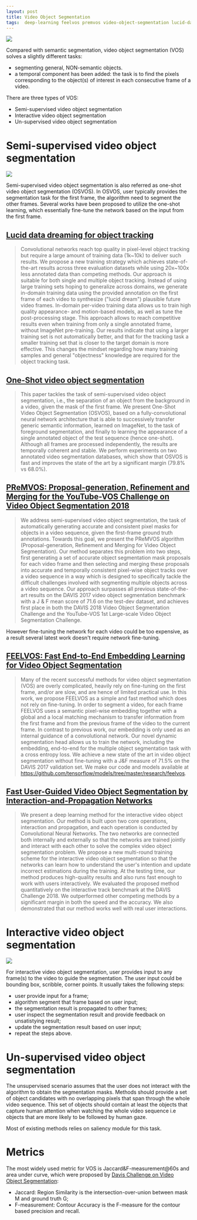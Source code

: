 ```yaml
---
layout: post
title: Video Object Segmentation
tags:  deep-learning feelvos premvos video-object-segmentation lucid-data-dreaming osvos
---
```


![](https://miro.medium.com/max/1400/1*qooRKoB2wPNKvGs-C_MI-A.png)

Compared with semantic segmentation, video object segmentation (VOS) solves a slightly different tasks:
- segmenting general, NON-semantic objects.
- a temporal component has been added: the task is to find the pixels corresponding to the object(s) of interest in each consecutive frame of a video.

There are three types of VOS:
- Semi-supervised video object segmentation
- Interactive video object segmentation
- Un-supervised video object segmentation

# Semi-supervised video object segmentation

![](https://mmbiz.qpic.cn/mmbiz_png/KmXPKA19gW8wic9AoKYWNGDUX6Tfzhr1RibWOfu642TbC1I9K5DuG7t5qiaKOrZyt5foRAjqO6dr64v9iaYrZBT8tQ/640?wx_fmt=png&tp=webp&wxfrom=5&wx_lazy=1&wx_co=1)

Semi-supervised video object segmentation is also referred as one-shot video object segmentation (OSVOS). In OSVOS, user typically provides the segmentation task for the first frame, the algorithm need to segment the other frames. Several works have been proposed to utilize the one-shot learning, which essentially fine-tune the network based on the input from the first frame.

## [Lucid data dreaming for object tracking](http://arxiv.org/abs/1703.09554)

> Convolutional networks reach top quality in pixel-level object tracking but require a large amount of training data (1k~10k) to deliver such results. We propose a new training strategy which achieves state-of-the-art results across three evaluation datasets while using 20x~100x less annotated data than competing methods. Our approach is suitable for both single and multiple object tracking. Instead of using large training sets hoping to generalize across domains, we generate in-domain training data using the provided annotation on the first frame of each video to synthesize ("lucid dream") plausible future video frames. In-domain per-video training data allows us to train high quality appearance- and motion-based models, as well as tune the post-processing stage. This approach allows to reach competitive results even when training from only a single annotated frame, without ImageNet pre-training. Our results indicate that using a larger training set is not automatically better, and that for the tracking task a smaller training set that is closer to the target domain is more effective. This changes the mindset regarding how many training samples and general "objectness" knowledge are required for the object tracking task.

## [One-Shot video object segmentation](http://arxiv.org/abs/1611.05198)

> This paper tackles the task of semi-supervised video object segmentation, i.e., the separation of an object from the background in a video, given the mask of the first frame. We present One-Shot Video Object Segmentation (OSVOS), based on a fully-convolutional neural network architecture that is able to successively transfer generic semantic information, learned on ImageNet, to the task of foreground segmentation, and finally to learning the appearance of a single annotated object of the test sequence (hence one-shot). Although all frames are processed independently, the results are temporally coherent and stable. We perform experiments on two annotated video segmentation databases, which show that OSVOS is fast and improves the state of the art by a significant margin (79.8% vs 68.0%).

## [PReMVOS: Proposal-generation, Refinement and Merging for the YouTube-VOS Challenge on Video Object Segmentation 2018](http://arxiv.org/abs/1807.09190)

> We address semi-supervised video object segmentation, the task of automatically generating accurate and consistent pixel masks for objects in a video sequence, given the first-frame ground truth annotations. Towards this goal, we present the PReMVOS algorithm (Proposal-generation, Refinement and Merging for Video Object Segmentation). Our method separates this problem into two steps, first generating a set of accurate object segmentation mask proposals for each video frame and then selecting and merging these proposals into accurate and temporally consistent pixel-wise object tracks over a video sequence in a way which is designed to specifically tackle the difficult challenges involved with segmenting multiple objects across a video sequence. Our approach surpasses all previous state-of-the-art results on the DAVIS 2017 video object segmentation benchmark with a J & F mean score of 71.6 on the test-dev dataset, and achieves first place in both the DAVIS 2018 Video Object Segmentation Challenge and the YouTube-VOS 1st Large-scale Video Object Segmentation Challenge.

However fine-tuning the network for each video could be too expensive, as a result several latest work doesn't require network fine-tuning.

## [FEELVOS: Fast End-to-End Embedding Learning for Video Object Segmentation](http://arxiv.org/abs/1902.09513)

> Many of the recent successful methods for video object segmentation (VOS) are overly complicated, heavily rely on fine-tuning on the first frame, and/or are slow, and are hence of limited practical use. In this work, we propose FEELVOS as a simple and fast method which does not rely on fine-tuning. In order to segment a video, for each frame FEELVOS uses a semantic pixel-wise embedding together with a global and a local matching mechanism to transfer information from the first frame and from the previous frame of the video to the current frame. In contrast to previous work, our embedding is only used as an internal guidance of a convolutional network. Our novel dynamic segmentation head allows us to train the network, including the embedding, end-to-end for the multiple object segmentation task with a cross entropy loss. We achieve a new state of the art in video object segmentation without fine-tuning with a J&F measure of 71.5% on the DAVIS 2017 validation set. We make our code and models available at https://github.com/tensorflow/models/tree/master/research/feelvos.

## [Fast User-Guided Video Object Segmentation by Interaction-and-Propagation Networks](http://arxiv.org/abs/1904.09791)

> We present a deep learning method for the interactive video object segmentation. Our method is built upon two core operations, interaction and propagation, and each operation is conducted by Convolutional Neural Networks. The two networks are connected both internally and externally so that the networks are trained jointly and interact with each other to solve the complex video object segmentation problem. We propose a new multi-round training scheme for the interactive video object segmentation so that the networks can learn how to understand the user's intention and update incorrect estimations during the training. At the testing time, our method produces high-quality results and also runs fast enough to work with users interactively. We evaluated the proposed method quantitatively on the interactive track benchmark at the DAVIS Challenge 2018. We outperformed other competing methods by a significant margin in both the speed and the accuracy. We also demonstrated that our method works well with real user interactions.

# Interactive video object segmentation

![](https://mmbiz.qpic.cn/mmbiz_png/KmXPKA19gW8wic9AoKYWNGDUX6Tfzhr1Rbh8nXT67H4BFh0eIugrfsiajjd13758BBfWRhWHdV8unDd3xicgpPONw/640?wx_fmt=png&tp=webp&wxfrom=5&wx_lazy=1&wx_co=1)

For interactive video object segmentation, user provides input to any frame(s) to the video to guide the segmentation. The user input could be bounding box, scribble, corner points. It usually takes the following steps:

- user provide input for a frame;
- algorithm segment that frame based on user input;
- the segmentation result is propagated to other frames;
- user inspect the segmentation result and provide feedback on unsatistying result;
- update the segmentation result based on user input;
- repeat the steps above.

# Un-supervised video object segmentation

The unsupervised scenario assumes that the user does not interact with the algorithm to obtain the segmentation masks. Methods should provide a set of object candidates with no overlapping pixels that span through the whole video sequence. This set of objects should contain at least the objects that capture human attention when watching the whole video sequence i.e objects that are more likely to be followed by human gaze.

Most of existing methods relies on saliency module for this task.

# Metrics

The most widely used metric for VOS is Jaccard&F-measurement@60s and area under curve, which were proposed by [Davis Challenge on Video Object Segmentation](https://davischallenge.org/):
- Jaccard: Region Similarity is the intersection-over-union between mask M and ground truth G;
- F-measurement: Contour Accuracy is the F-measure for the contour based precision and recall.

